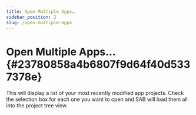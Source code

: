 ```yaml
---
title: Open Multiple Apps…
sidebar_position: 2
slug: /open-multiple-apps
---
```


# Open Multiple Apps… {#23780858a4b6807f9d64f40d5337378e}

This will display a list of your most recently modified app projects.  Check the selection box for each one you want to open and SAB will load them all into the project tree view.

